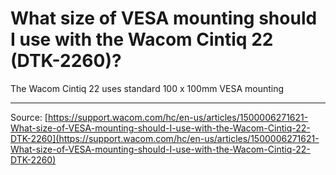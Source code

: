 # What size of VESA mounting should I use with the Wacom Cintiq 22 (DTK-2260)?

The Wacom Cintiq 22 uses standard 100 x 100mm VESA mounting

---
Source: [https://support.wacom.com/hc/en-us/articles/1500006271621-What-size-of-VESA-mounting-should-I-use-with-the-Wacom-Cintiq-22-DTK-2260](https://support.wacom.com/hc/en-us/articles/1500006271621-What-size-of-VESA-mounting-should-I-use-with-the-Wacom-Cintiq-22-DTK-2260)
